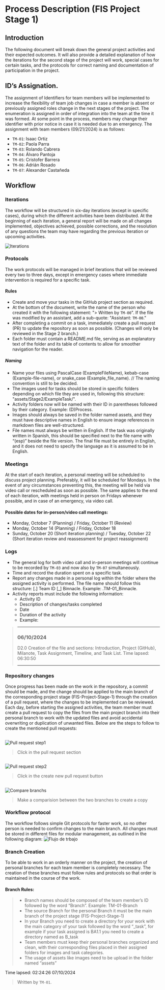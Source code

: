 # Process Description (FIS Project Stage 1)
## Introduction
The following document will break down the general project activities and their expected outcomes. It will also provide a detailed explanation of how the iterations for the second stage of the project will work, special cases for certain tasks, and the protocols for correct naming and documentation of participation in the project.

## ID’s Assignation.
The assignment of Identifiers for team members will be implemented to increase the flexibility of team job changes in case a member is absent or previously assigned roles change in the next stages of the project. The enumeration is assigned in order of integration into the team at the time it was formed. At some point in the process, members may change their identifier with prior notice in case it is needed due to an emergency.
The assignment with team members (09/21/2024) is as follows:
- `TM-01`: Isaac Ortiz
- `TM-02`: Paola Parra
- `TM-03`: Rolando Cabrera
- `TM-04`: Álvaro Pantoja
- `TM-05`: Cristofer Barrera
- `TM-06`: Adrián Rosado
- `TM-07`: Alexander Castañeda
## Workflow
### Iterations
The workflow will be structured in six-day iterations (except in specific cases), during which the different activities have been distributed. At the beginning of each iteration, a general report will be made on all changes implemented, objectives achieved, possible corrections, and the resolution of any questions the team may have regarding the previous iteration or upcoming activities.  

![Iterations](https://github.com/Ozia112/Team-2-FSE-repo/blob/TM-01-Branch/assets/Stage2/(D)Process/iterations_process.png)

### Protocols 
The work protocols will be managed in brief iterations that will be reviewed every two to three days, except in emergency cases where immediate intervention is required for a specific task.
#### Rules
- Create and move your tasks in the GitHub project section as required.
- At the bottom of the document, write the name of the person who created it with the following statement: "> Written by `TM-00`". If the file was modified by an assistant, add a sub-quote: "Assistant: `TM-00`."
- After completing a commit on a task, immediately create a pull request (PR) to update the repository as soon as possible. (Changes will only be reviewed in the Stage 2 branch.)
-	Each folder must contain a README.md file, serving as an explanatory text of the folder and its table of contents to allow for smoother navigation for the reader.
##### Naming
- Name your files using PascalCase (ExampleFileName), kebab-case (Example-file-name), or snake_case (Example_file_name). // The naming convention is still to be decided.
- The images used for tasks should be stored in specific folders depending on which file they are used in, following this structure: "assets/Stage2/ExampleTask/".
- Activity folders now will be named with their ID in parentheses followed by their category. Example: (D)Process.
-	Images should always be saved in the folder named assets, and they must have descriptive names in English to ensure image references in markdown files are well-structured.
- File names must always be written in English. If the task was originally written in Spanish, this should be specified next to the file name with “(esp)” beside the file version. The final file must be entirely in English, and it does not need to specify the language as it is assumed to be in English.
### Meetings 
At the start of each iteration, a personal meeting will be scheduled to discuss project planning. Preferably, it will be scheduled for Mondays. In the event of any circumstances preventing this, the meeting will be held via video call or rescheduled as soon as possible. The same applies to the end of each iteration, with meetings held in person on Fridays whenever possible, and in case of an emergency, via video call.
#### Possible dates for in-person/video call meetings:
- Monday, October 7 (Planning) / Friday, October 11 (Review)
- Monday, October 14 (Planning) / Friday, October 18
- Sunday, October 20 (Short iteration planning) / Tuesday, October 22 (Short iteration review and reassessment for project reassignment)

### Logs 
- The general log for both video call and in-person meetings will continue to be recorded by ``TM-03`` and now also by ``TM-07`` simultaneously.
- Time and record the duration spent on a specific task.
- Report any changes made in a personal log within the folder where the assigned activity is performed. The  file name should follow this structure: [.] Team ID [_] Binnacle. Example: .TM-01_Binnacle.
- Activity reports must include the following information:
   - Activity ID
   - Description of changes/tasks completed
   - Date
   - Duration of the activity
   - Example:
>---   
>### 06/10/2024 
   > D2.0 Creation of the file and sections: Introduction, Project (GitHub), Milanote, Task Assignment, Timeline, and Task List. Time lapsed: 06:30:50
   > 
>---




### Repository changes
Once progress has been made on the work in the repository, a commit should be made, and the change should be applied to the main branch of the corresponding project stage (FIS-Project-Stage-1) through the creation of a pull request, where the changes to be implemented can be reviewed.
Each day, before starting the assigned activities, the team member must create a pull request to copy the files from the main project branch into their personal branch to work with the updated files and avoid accidental overwriting or duplication of unwanted files.
Below are the steps to follow to create the mentioned pull requests:
##
![Pull request step1](https://github.com/Ozia112/Team-2-FSE-repo/blob/TM-01-Branch/assets/Stage1/click_in_the_pull_request_section.png)
> Click in the pull request section
##
![Pull request step2](https://github.com/Ozia112/Team-2-FSE-repo/blob/TM-01-Branch/assets/Stage1/create_pull_request.png)
> Click in the create new pull request button
##
![Compare branchs](https://github.com/Ozia112/Team-2-FSE-repo/blob/TM-01-Branch/assets/Stage1/compare_branches_reference.png)

> Make a comparision between the two branches to create a copy

### Workflow protocol
The workflow follows simple Git protocols for faster work, so no other person is needed to confirm changes to the main branch. All changes must be stored in different files for modular management, as outlined in the following diagram:
![Flujo de trbajo](https://github.com/Ozia112/Team-2-FSE-repo/blob/TM-01-Branch/assets/Stage1/work_flow_graph.png)
### Branch Creation
To be able to work in an orderly manner on the project, the creation of personal branches for each team member is completely necessary. The creation of these branches must follow rules and protocols so that order is maintained in the course of the work.
#### Branch Rules:
>    - Branch names should be composed of the team member’s ID followed by the word “Branch”. Example: TM-01-Branch
>    - The source Branch for the personal Branch it must be the main branch of the project stage (FIS-Project-Stage-1)
>    - In your Branch you need to create a directory for your work with the main category of your task followed by the word “_task”, for example if your task assigned is BA1.1 you need to create a directory named as B_task
>    -	Team members must keep their personal branches organized and clean, with their corresponding files placed in their assigned folders for images and task categories.
>    - The usage of assets like images need to be upload in the folder named “assets”  

Time lapsed: 02:24:26 07/10/2024
>Written by `TM-01`.
